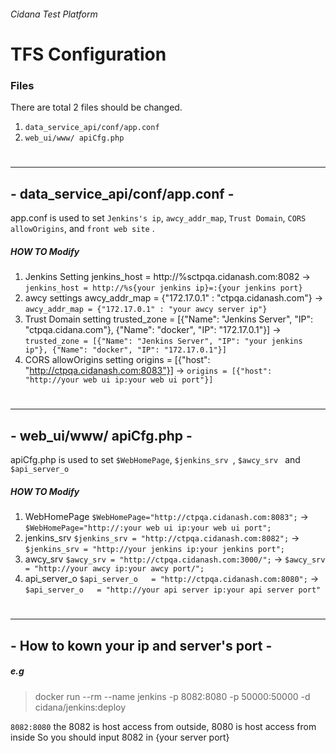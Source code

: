 ###### Cidana Test Platform

# TFS Configuration

### Files

There are total 2 files should be changed.

1. `data_service_api/conf/app.conf`
2. `web_ui/www/ apiCfg.php`

#
---
## - data_service_api/conf/app.conf -
app.conf is used to set `Jenkins's ip`, `awcy_addr_map`, `Trust Domain`, `CORS allowOrigins`, and `front web site` .

##### HOW TO Modify
1. Jenkins Setting
    jenkins_host = http://%sctpqa.cidanash.com:8082 → 
   `jenkins_host = http://%s{your jenkins ip}=:{your jenkins port}`
2. awcy settings
   awcy_addr_map = {"172.17.0.1" : "ctpqa.cidanash.com"}   → 
   `awcy_addr_map = {"172.17.0.1" : "your awcy server ip"}`
3. Trust Domain setting
   trusted_zone = [{"Name": "Jenkins Server", "IP": "ctpqa.cidana.com"}, {"Name": "docker", "IP": "172.17.0.1"}]  → 
  `trusted_zone = [{"Name": "Jenkins Server", "IP": "your jenkins ip"}, {"Name": "docker", "IP": "172.17.0.1"}]`
4. CORS allowOrigins setting
   origins = [{"host": "http://ctpqa.cidanash.com:8083"}]  →
   `origins = [{"host": "http://your web ui ip:your web ui port"}]`


#
---
## - web_ui/www/ apiCfg.php -
apiCfg.php is used to set `$WebHomePage`, `$jenkins_srv `, `$awcy_srv ` and  `$api_server_o `

##### HOW TO Modify
1. WebHomePage
   `$WebHomePage="http://ctpqa.cidanash.com:8083";` →
   `$WebHomePage="http://:your web ui ip:your web ui port";`
2. jenkins_srv
   `$jenkins_srv = "http://ctpqa.cidanash.com:8082";` → 
   `$jenkins_srv = "http://your jenkins ip:your jenkins port";`
3. awcy_srv
   `$awcy_srv = "http://ctpqa.cidanash.com:3000/";` →
   `$awcy_srv = "http://your awcy ip:your awcy port/";`
4. api_server_o 
   `$api_server_o   = "http://ctpqa.cidanash.com:8080";` →
   `$api_server_o   = "http://your api server ip:your api server port"`

#
---
## - How to kown your ip and server's port -
##### e.g
> docker run --rm --name jenkins -p 8082:8080 -p 50000:50000 -d cidana/jenkins:deploy

`8082:8080` the 8082 is host access from outside, 8080 is host access from inside
So you should input 8082 in {your server port}
